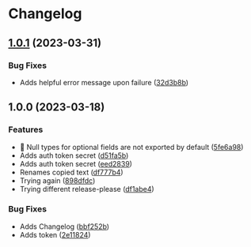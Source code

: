 # Changelog

## [1.0.1](https://github.com/aviemet/ts_schema/compare/v1.0.0...v1.0.1) (2023-03-31)


### Bug Fixes

* Adds helpful error message upon failure ([32d3b8b](https://github.com/aviemet/ts_schema/commit/32d3b8ba65f4b43c45b0987da663a81a3e799363))

## 1.0.0 (2023-03-18)


### Features

* 🎸 Null types for optional fields are not exported by default ([5fe6a98](https://github.com/aviemet/ts_schema/commit/5fe6a980c80d34eb9c9d21d33b756c406fe0123d))
* Adds auth token secret ([d51fa5b](https://github.com/aviemet/ts_schema/commit/d51fa5bda56833aae4191e45a4d22bd824f0fa52))
* Adds auth token secret ([eed2839](https://github.com/aviemet/ts_schema/commit/eed2839ad3a35e2a26c028d1914e20ec0d2c9964))
* Renames copied text ([df777b4](https://github.com/aviemet/ts_schema/commit/df777b4f4ee8c5a77b67a764e2de13f8751ae4bd))
* Trying again ([898dfdc](https://github.com/aviemet/ts_schema/commit/898dfdc4d84d04b3d77906fd8e078458bce72e37))
* Trying different release-please ([df1abe4](https://github.com/aviemet/ts_schema/commit/df1abe44fd6c6df6714451888b55fceaa30b929c))


### Bug Fixes

* Adds Changelog ([bbf252b](https://github.com/aviemet/ts_schema/commit/bbf252bf89fff574c772fa44fe488d164d45a7d3))
* Adds token ([2e11824](https://github.com/aviemet/ts_schema/commit/2e11824d4511a14ef09de88a1652e78ae40461e0))
